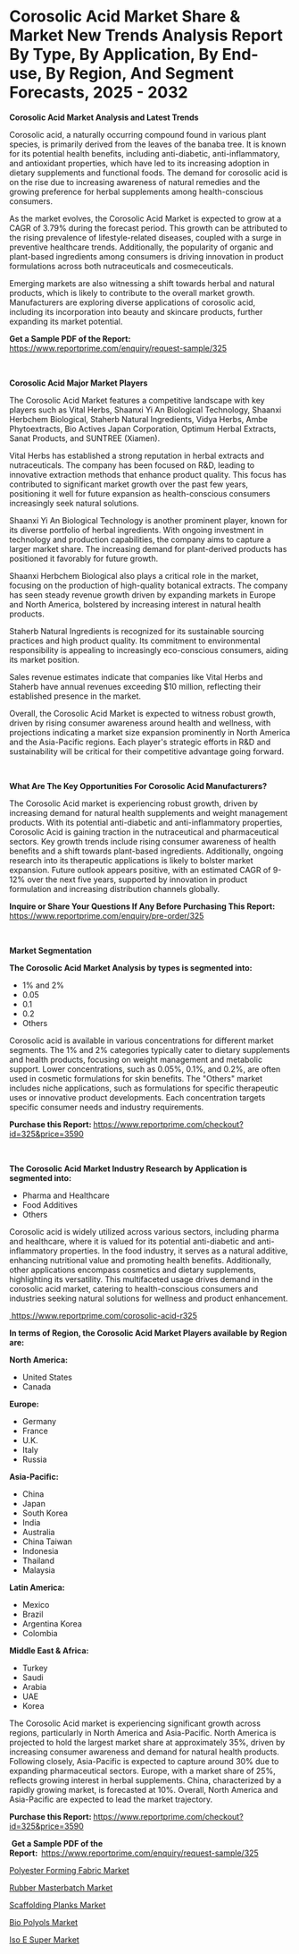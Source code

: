 <p><h1>Corosolic Acid Market Share & Market New Trends Analysis Report By Type, By Application, By End-use, By Region, And Segment Forecasts, 2025 - 2032</h1></p><p><strong>Corosolic Acid Market Analysis and Latest Trends</strong></p>
<p><p>Corosolic acid, a naturally occurring compound found in various plant species, is primarily derived from the leaves of the banaba tree. It is known for its potential health benefits, including anti-diabetic, anti-inflammatory, and antioxidant properties, which have led to its increasing adoption in dietary supplements and functional foods. The demand for corosolic acid is on the rise due to increasing awareness of natural remedies and the growing preference for herbal supplements among health-conscious consumers.</p><p>As the market evolves, the Corosolic Acid Market is expected to grow at a CAGR of 3.79% during the forecast period. This growth can be attributed to the rising prevalence of lifestyle-related diseases, coupled with a surge in preventive healthcare trends. Additionally, the popularity of organic and plant-based ingredients among consumers is driving innovation in product formulations across both nutraceuticals and cosmeceuticals. </p><p>Emerging markets are also witnessing a shift towards herbal and natural products, which is likely to contribute to the overall market growth. Manufacturers are exploring diverse applications of corosolic acid, including its incorporation into beauty and skincare products, further expanding its market potential.</p></p>
<p><strong>Get a Sample PDF of the Report:&nbsp;</strong> <a href="https://www.reportprime.com/enquiry/request-sample/325?utm_campaign=102&utm_medium=2&utm_source=Github&utm_content=ia&utm_term=18032025&utm_id=corosolic-acid">https://www.reportprime.com/enquiry/request-sample/325</a></p>
<p>&nbsp;</p>
<p><strong>Corosolic Acid Major Market Players</strong></p>
<p><p>The Corosolic Acid Market features a competitive landscape with key players such as Vital Herbs, Shaanxi Yi An Biological Technology, Shaanxi Herbchem Biological, Staherb Natural Ingredients, Vidya Herbs, Ambe Phytoextracts, Bio Actives Japan Corporation, Optimum Herbal Extracts, Sanat Products, and SUNTREE (Xiamen). </p><p>Vital Herbs has established a strong reputation in herbal extracts and nutraceuticals. The company has been focused on R&D, leading to innovative extraction methods that enhance product quality. This focus has contributed to significant market growth over the past few years, positioning it well for future expansion as health-conscious consumers increasingly seek natural solutions.</p><p>Shaanxi Yi An Biological Technology is another prominent player, known for its diverse portfolio of herbal ingredients. With ongoing investment in technology and production capabilities, the company aims to capture a larger market share. The increasing demand for plant-derived products has positioned it favorably for future growth.</p><p>Shaanxi Herbchem Biological also plays a critical role in the market, focusing on the production of high-quality botanical extracts. The company has seen steady revenue growth driven by expanding markets in Europe and North America, bolstered by increasing interest in natural health products.</p><p>Staherb Natural Ingredients is recognized for its sustainable sourcing practices and high product quality. Its commitment to environmental responsibility is appealing to increasingly eco-conscious consumers, aiding its market position.</p><p>Sales revenue estimates indicate that companies like Vital Herbs and Staherb have annual revenues exceeding $10 million, reflecting their established presence in the market. </p><p>Overall, the Corosolic Acid Market is expected to witness robust growth, driven by rising consumer awareness around health and wellness, with projections indicating a market size expansion prominently in North America and the Asia-Pacific regions. Each player's strategic efforts in R&D and sustainability will be critical for their competitive advantage going forward.</p></p>
<p>&nbsp;</p>
<p><strong>What Are The Key Opportunities For Corosolic Acid Manufacturers?</strong></p>
<p><p>The Corosolic Acid market is experiencing robust growth, driven by increasing demand for natural health supplements and weight management products. With its potential anti-diabetic and anti-inflammatory properties, Corosolic Acid is gaining traction in the nutraceutical and pharmaceutical sectors. Key growth trends include rising consumer awareness of health benefits and a shift towards plant-based ingredients. Additionally, ongoing research into its therapeutic applications is likely to bolster market expansion. Future outlook appears positive, with an estimated CAGR of 9-12% over the next five years, supported by innovation in product formulation and increasing distribution channels globally.</p></p>
<p><strong>Inquire or Share Your Questions If Any Before Purchasing This Report:</strong> <a href="https://www.reportprime.com/enquiry/pre-order/325?utm_campaign=102&utm_medium=2&utm_source=Github&utm_content=ia&utm_term=18032025&utm_id=corosolic-acid">https://www.reportprime.com/enquiry/pre-order/325</a></p>
<p>&nbsp;</p>
<p><strong>Market Segmentation</strong></p>
<p><strong>The Corosolic Acid Market Analysis by types is segmented into:</strong></p>
<p><ul><li>1% and 2%</li><li>0.05</li><li>0.1</li><li>0.2</li><li>Others</li></ul></p>
<p><p>Corosolic acid is available in various concentrations for different market segments. The 1% and 2% categories typically cater to dietary supplements and health products, focusing on weight management and metabolic support. Lower concentrations, such as 0.05%, 0.1%, and 0.2%, are often used in cosmetic formulations for skin benefits. The "Others" market includes niche applications, such as formulations for specific therapeutic uses or innovative product developments. Each concentration targets specific consumer needs and industry requirements.</p></p>
<p><strong>Purchase this Report:&nbsp;</strong><a href="https://www.reportprime.com/checkout?id=325&price=3590&utm_campaign=102&utm_medium=2&utm_source=Github&utm_content=ia&utm_term=18032025&utm_id=corosolic-acid">https://www.reportprime.com/checkout?id=325&price=3590</a></p>
<p>&nbsp;</p>
<p><strong>The Corosolic Acid Market Industry Research by Application is segmented into:</strong></p>
<p><ul><li>Pharma and Healthcare</li><li>Food Additives</li><li>Others</li></ul></p>
<p><p>Corosolic acid is widely utilized across various sectors, including pharma and healthcare, where it is valued for its potential anti-diabetic and anti-inflammatory properties. In the food industry, it serves as a natural additive, enhancing nutritional value and promoting health benefits. Additionally, other applications encompass cosmetics and dietary supplements, highlighting its versatility. This multifaceted usage drives demand in the corosolic acid market, catering to health-conscious consumers and industries seeking natural solutions for wellness and product enhancement.</p></p>
<p><a href="https://www.reportprime.com/corosolic-acid-r325?utm_campaign=102&utm_medium=2&utm_source=Github&utm_content=ia&utm_term=18032025&utm_id=corosolic-acid">&nbsp;https://www.reportprime.com/corosolic-acid-r325</a></p>
<p><strong>In terms of Region, the Corosolic Acid Market Players available by Region are:</strong></p>
<p>
    <p> <strong> North America: </strong>
        <ul>
            <li>United States</li>
            <li>Canada</li>
        </ul>
        </p> 
    <p> <strong> Europe: </strong>
        <ul>
            <li>Germany</li>
            <li>France</li>
            <li>U.K.</li>
            <li>Italy</li>
            <li>Russia</li>
        </ul>
        </p> 
    <p> <strong> Asia-Pacific: </strong>
        <ul>
            <li>China</li>
            <li>Japan</li>
            <li>South Korea</li>
            <li>India</li>
            <li>Australia</li>
            <li>China Taiwan</li>
            <li>Indonesia</li>
            <li>Thailand</li>
            <li>Malaysia</li>
        </ul>
        </p> 
    <p> <strong> Latin America: </strong>
        <ul>
            <li>Mexico</li>
            <li>Brazil</li>
            <li>Argentina Korea</li>
            <li>Colombia</li>
        </ul>
        </p> 
    <p> <strong> Middle East & Africa: </strong>
        <ul>
            <li>Turkey</li>
            <li>Saudi</li>
            <li>Arabia</li>
            <li>UAE</li>
            <li>Korea</li>
        </ul>
    </p>
    </p>
<p><p>The Corosolic Acid market is experiencing significant growth across regions, particularly in North America and Asia-Pacific. North America is projected to hold the largest market share at approximately 35%, driven by increasing consumer awareness and demand for natural health products. Following closely, Asia-Pacific is expected to capture around 30% due to expanding pharmaceutical sectors. Europe, with a market share of 25%, reflects growing interest in herbal supplements. China, characterized by a rapidly growing market, is forecasted at 10%. Overall, North America and Asia-Pacific are expected to lead the market trajectory.</p></p>
<p><strong>Purchase this Report: </strong><a href="https://www.reportprime.com/checkout?id=325&price=3590&utm_campaign=102&utm_medium=2&utm_source=Github&utm_content=ia&utm_term=18032025&utm_id=corosolic-acid">https://www.reportprime.com/checkout?id=325&price=3590</a></p>
<p>&nbsp;<strong>Get a Sample PDF of the Report:&nbsp;&nbsp;</strong><a href="https://www.reportprime.com/enquiry/request-sample/325?utm_campaign=102&utm_medium=2&utm_source=Github&utm_content=ia&utm_term=18032025&utm_id=corosolic-acid">https://www.reportprime.com/enquiry/request-sample/325</a></p>
<p><strong></strong></p>
<p><p><a href="https://github.com/casimbrhelck/Market-Research-Report-List-1/blob/main/polyester-forming-fabric-market.md?utm_campaign=102&utm_medium=2&utm_source=Github&utm_content=ia&utm_term=18032025&utm_id=corosolic-acid">Polyester Forming Fabric Market</a></p><p><a href="https://github.com/daleogrando/Market-Research-Report-List-1/blob/main/rubber-masterbatch-market.md?utm_campaign=102&utm_medium=2&utm_source=Github&utm_content=ia&utm_term=18032025&utm_id=corosolic-acid">Rubber Masterbatch Market</a></p><p><a href="https://github.com/dayaanapis5/Market-Research-Report-List-1/blob/main/scaffolding-planks-market.md?utm_campaign=102&utm_medium=2&utm_source=Github&utm_content=ia&utm_term=18032025&utm_id=corosolic-acid">Scaffolding Planks Market</a></p><p><a href="https://github.com/vaduzunny/Market-Research-Report-List-1/blob/main/bio-polyols-market.md?utm_campaign=102&utm_medium=2&utm_source=Github&utm_content=ia&utm_term=18032025&utm_id=corosolic-acid">Bio Polyols Market</a></p><p><a href="https://github.com/ubavicachida/Market-Research-Report-List-1/blob/main/iso-e-super-market.md?utm_campaign=102&utm_medium=2&utm_source=Github&utm_content=ia&utm_term=18032025&utm_id=corosolic-acid">Iso E Super Market</a></p></p>